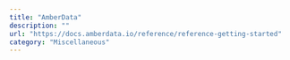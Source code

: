 ```yaml
---
title: "AmberData"
description: ""
url: "https://docs.amberdata.io/reference/reference-getting-started"
category: "Miscellaneous"
---
```

